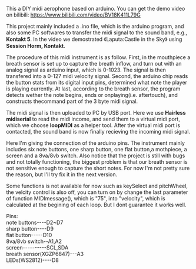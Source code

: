 This a DIY midi aerophone based on arduino. You can get the demo video on bilibili: 
https://www.bilibili.com/video/BV18K411L79G

This project mainly included a .ino file, which is the arduino program, and also some PC softwares to transfer the midi signal to the sound band, e.g., <strong>Kontakt 5</strong>. In the video we demostrated 《Laputa:Castle in the Sky》 using <strong>Session Horm, Kontakt</strong>.

The procedure of this midi instrument is as follow. First, in the mouthpiece a breath sensor is set up to capture the breath inflow, and turn out with an analog signal as arduino input, which is 0-1023. The signal is then transfered into a 0-127 midi velocity signal. Second, the arduino chip reads the button stats from its digital input pins, determined what note the player is playing currently. At last, according to the breath sensor, the program detects wether the note begins, ends or onplaying(i.e. aftertouch), and constructs thecommand part of the 3 byte midi signal. 

The midi signal is then uploaded to PC by USB port. Here we use <strong>Hairless midiserial</strong> to read the midi income, and send them to a virtual midi port, which we choose <strong>loopMIDI</strong> as a helper tool. After the virtual midi port is contacted, the sound band is now finally recieving the incoming midi signal.

Here I'm giving the connection of the arduino pins. The instrument mainly includes six note buttons, one sharp button, one flat button,a mothpiece, a screen and a 8va/8vb switch. Also notice that the project is still with bugs and not totally functioning, the biggest problem is that our breath sensor is not sensitive enough to capture the short notes. For now I'm not pretty sure the reason, but I'll try fix it in the next version.

Some functions is not available for now such as keySelect and pitchWheel, the velcity control is also off, you can turn on by change the last parameter of function MIDImessage(), which is "75", into "velocity", which is calculated at the begining of each loop. But I dont guarantee it works well.

Pins:<br>
note buttons----D2~D7<br>
sharp button----D9<br>
flat button-----D10<br>
8va/8vb switch--A1,A2<br>
screen----------SCL,SDA<br>
breath sensor(XGZP6847)---A3<br>
LEDs(WS2812)----D8<br>

